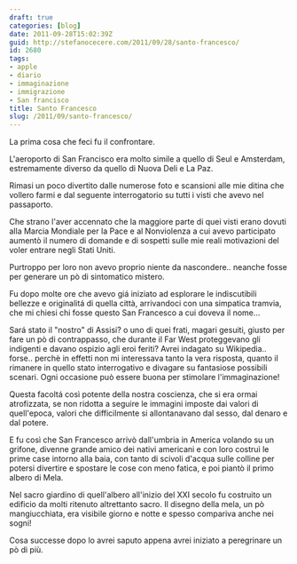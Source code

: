 ```yaml
---
draft: true
categories: [blog]
date: 2011-09-28T15:02:39Z
guid: http://stefanocecere.com/2011/09/28/santo-francesco/
id: 2680
tags:
- apple
- diario
- immaginazione
- immigrazione
- San francisco
title: Santo Francesco
slug: /2011/09/santo-francesco/
---
```


La prima cosa che feci fu il confrontare.
  
L'aeroporto di San Francisco era molto simile a quello di Seul e Amsterdam, estremamente diverso da quello di Nuova Deli e La Paz.
  
Rimasi un poco divertito dalle numerose foto e scansioni alle mie ditina che vollero farmi e dal seguente interrogatorio su tutti i visti che avevo nel passaporto.
  
Che strano l'aver accennato che la maggiore parte di quei visti erano dovuti alla Marcia Mondiale per la Pace e al Nonviolenza a cui avevo participato aumentò il numero di domande e di sospetti sulle mie reali motivazioni del voler entrare negli Stati Uniti.
  
Purtroppo per loro non avevo proprio niente da nascondere.. neanche fosse per generare un pò di sintomatico mistero.
  
Fu dopo molte ore che avevo giá iniziato ad esplorare le indiscutibili bellezze e originalitá di quella città, arrivandoci con una simpatica tramvia, che mi chiesi chi fosse questo San Francesco a cui doveva il nome…
  
Sará stato il "nostro" di Assisi? o uno di quei frati, magari gesuiti, giusto per fare un pò di contrappasso, che durante il Far West proteggevano gli indigenti e davano ospizio agli eroi feriti? Avrei indagato su Wikipedia.. forse.. perchè in effetti non mi interessava tanto la vera risposta, quanto il rimanere in quello stato interrogativo e divagare su fantasiose possibili scenari. Ogni occasione può essere buona per stimolare l'immaginazione!
  
Questa facoltá così potente della nostra coscienza, che si era ormai atrofizzata, se non ridotta a seguire le immagini imposte dai valori di quell'epoca, valori che difficilmente si allontanavano dal sesso, dal denaro e dal potere.
  
E fu così che San Francesco arrivò dall'umbria in America volando su un grifone, divenne grande amico dei nativi americani e con loro costruì le prime case intorno alla baia, con tanto di scivoli d'acqua sulle colline per potersi divertire e spostare le cose con meno fatica, e poi piantò il primo albero di Mela.
  
Nel sacro giardino di quell'albero all'inizio del XXI secolo fu costruito un edificio da molti ritenuto altrettanto sacro. Il disegno della mela, un pò mangiucchiata, era visibile giorno e notte e spesso compariva anche nei sogni!
  
Cosa successe dopo lo avrei saputo appena avrei iniziato a peregrinare un pò di più.